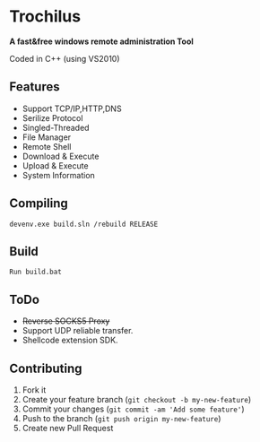 Trochilus
========

**A fast&free windows remote administration Tool**

Coded in C++ (using VS2010)

Features
---
* Support TCP/IP,HTTP,DNS
* Serilize Protocol
* Singled-Threaded
* File Manager
* Remote Shell
* Download & Execute
* Upload & Execute
* System Information

Compiling
---
	devenv.exe build.sln /rebuild RELEASE

Build
---
	Run build.bat

ToDo
---
* ~~Reverse SOCKS5 Proxy~~
* Support UDP reliable transfer.
* Shellcode extension SDK.

Contributing
---
1. Fork it
2. Create your feature branch (`git checkout -b my-new-feature`)
3. Commit your changes (`git commit -am 'Add some feature'`)
4. Push to the branch (`git push origin my-new-feature`)
5. Create new Pull Request